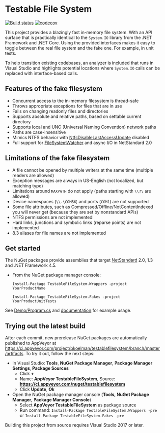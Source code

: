 # Testable File System

[![Build status](https://ci.appveyor.com/api/projects/status/wiekgd62kq1o27kw?svg=true)](https://ci.appveyor.com/project/bkoelman/testablefilesystem)
[![codecov](https://codecov.io/gh/bkoelman/TestableFileSystem/branch/master/graph/badge.svg)](https://codecov.io/gh/bkoelman/TestableFileSystem)

This project provides a blazingly fast in-memory file system. With an API surface that is practically identical to the `System.IO` library from the .NET Framework and .NET Core. Using the provided interfaces makes it easy to toggle between the real file system and the fake one. For example, in unit tests.

To help transition existing codebases, an analyzer is included that runs in Visual Studio and highlights potential locations where `System.IO` calls can be replaced with interface-based calls.

## Features of the fake filesystem
* Concurrent access to the in-memory filesystem is thread-safe
* Throws appropriate exceptions for files that are in use
* Fails on changing readonly files and directories
* Supports absolute and relative paths, based on settable current directory
* Supports local and UNC (Universal Naming Convention) network paths
* Paths are case-insensitive
* Mimics NTFS behavior with [NtfsDisableLastAccessUpdate](https://docs.microsoft.com/en-us/windows-server/administration/windows-commands/fsutil-behavior) disabled
* Full support for [FileSystemWatcher](https://docs.microsoft.com/en-us/dotnet/api/system.io.filesystemwatcher?view=netstandard-2.0) and async I/O in NetStandard 2.0

## Limitations of the fake filesystem
* A file cannot be opened by multiple writers at the same time (multiple readers are allowed)
* Exception messages are always in US-English (not localized, but matching type)
* Limitations around `MAXPATH` do not apply (paths starting with `\\?\` are allowed)
* Device namespaces (`\\.\COM56`) and ports (`COM1`) are not supported
* Some file attributes, such as Compressed/Offline/NotContentIndexed you will never get (because they are set by nonstandard APIs)
* NTFS permissions are not implemented
* Hard links, junctions and symbolic links (reparse points) are not implemented
* 8.3 aliases for file names are not implemented

## Get started

The NuGet packages provide assemblies that target [NetStandard](https://github.com/dotnet/standard/blob/master/docs/versions.md) 2.0, 1.3 and .NET Framework 4.5.

* From the NuGet package manager console:

  `Install-Package TestableFileSystem.Wrappers -project YourProductName`

  `Install-Package TestableFileSystem.Fakes -project YourProductUnitTests`

See [Demo/Program.cs](https://github.com/bkoelman/TestableFileSystem/blob/master/src/Demo/Program.cs) and [documentation](doc/Overview.md) for example usage.

## Trying out the latest build

After each commit, new prerelease NuGet packages are automatically published to AppVeyor at https://ci.appveyor.com/project/bkoelman/testablefilesystem/branch/master/artifacts. To try it out, follow the next steps:

* In Visual Studio: **Tools**, **NuGet Package Manager**, **Package Manager Settings**, **Package Sources**
    * Click **+**
    * Name: **AppVeyor TestableFileSystem**, Source: **https://ci.appveyor.com/nuget/testablefilesystem**
    * Click **Update**, **Ok**
* Open the NuGet package manager console (**Tools**, **NuGet Package Manager**, **Package Manager Console**)
    * Select **AppVeyor TestableFileSystem** as package source
    * Run command: `Install-Package TestableFileSystem.Wrappers -pre` or `Install-Package TestableFileSystem.Fakes -pre`

Building this project from source requires Visual Studio 2017 or later.
